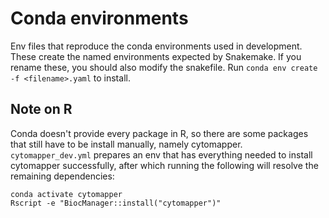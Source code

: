 # Conda environments

Env files that reproduce the conda environments used in development. These create the named environments expected by Snakemake. If you rename these, you should also modify the snakefile. Run `conda env create -f <filename>.yaml` to install. 

## Note on R
Conda doesn't provide every package in R, so there are some packages that still have to be install manually, namely cytomapper. `cytomapper_dev.yml` prepares an env that has everything needed to install cytomapper successfully, after which running the following will resolve the remaining dependencies:

```
conda activate cytomapper
Rscript -e "BiocManager::install("cytomapper")"
```
